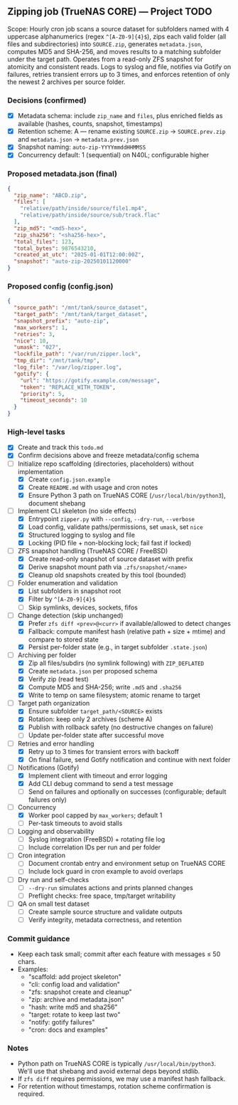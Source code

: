 ## Zipping job (TrueNAS CORE) — Project TODO

Scope: Hourly cron job scans a source dataset for subfolders named with 4 uppercase alphanumerics (regex `^[A-Z0-9]{4}$`), zips each valid folder (all files and subdirectories) into `SOURCE.zip`, generates `metadata.json`, computes MD5 and SHA-256, and moves results to a matching subfolder under the target path. Operates from a read-only ZFS snapshot for atomicity and consistent reads. Logs to syslog and file, notifies via Gotify on failures, retries transient errors up to 3 times, and enforces retention of only the newest 2 archives per source folder.

### Decisions (confirmed)
- [x] Metadata schema: include `zip_name` and `files`, plus enriched fields as available (hashes, counts, snapshot, timestamps)
- [x] Retention scheme: A — rename existing `SOURCE.zip` → `SOURCE.prev.zip` and `metadata.json` → `metadata.prev.json`
- [x] Snapshot naming: `auto-zip-YYYYmmddHHMMSS`
- [x] Concurrency default: 1 (sequential) on N40L; configurable higher

### Proposed metadata.json (final)
```json
{
  "zip_name": "ABCD.zip",
  "files": [
    "relative/path/inside/source/file1.mp4",
    "relative/path/inside/source/sub/track.flac"
  ],
  "zip_md5": "<md5-hex>",
  "zip_sha256": "<sha256-hex>",
  "total_files": 123,
  "total_bytes": 9876543210,
  "created_at_utc": "2025-01-01T12:00:00Z",
  "snapshot": "auto-zip-20250101120000"
}
```

### Proposed config (config.json)
```json
{
  "source_path": "/mnt/tank/source_dataset",
  "target_path": "/mnt/tank/target_dataset",
  "snapshot_prefix": "auto-zip",
  "max_workers": 1,
  "retries": 3,
  "nice": 10,
  "umask": "027",
  "lockfile_path": "/var/run/zipper.lock",
  "tmp_dir": "/mnt/tank/tmp",
  "log_file": "/var/log/zipper.log",
  "gotify": {
    "url": "https://gotify.example.com/message",
    "token": "REPLACE_WITH_TOKEN",
    "priority": 5,
    "timeout_seconds": 10
  }
}
```

### High-level tasks
- [x] Create and track this `todo.md`
- [x] Confirm decisions above and freeze metadata/config schema
- [ ] Initialize repo scaffolding (directories, placeholders) without implementation
  - [x] Create `config.json.example`
  - [x] Create `README.md` with usage and cron notes
  - [x] Ensure Python 3 path on TrueNAS CORE (`/usr/local/bin/python3`), document shebang
- [ ] Implement CLI skeleton (no side effects)
  - [x] Entrypoint `zipper.py` with `--config`, `--dry-run`, `--verbose`
  - [x] Load config, validate paths/permissions, set `umask`, set `nice`
  - [x] Structured logging to syslog and file
  - [x] Locking (PID file + non-blocking lock; fail fast if locked)
- [ ] ZFS snapshot handling (TrueNAS CORE / FreeBSD)
  - [x] Create read-only snapshot of source dataset with prefix
  - [x] Derive snapshot mount path via `.zfs/snapshot/<name>`
  - [x] Cleanup old snapshots created by this tool (bounded)
- [ ] Folder enumeration and validation
  - [x] List subfolders in snapshot root
  - [x] Filter by `^[A-Z0-9]{4}$`
  - [ ] Skip symlinks, devices, sockets, fifos
- [ ] Change detection (skip unchanged)
  - [x] Prefer `zfs diff <prev>@<curr>` if available/allowed to detect changes
  - [x] Fallback: compute manifest hash (relative path + size + mtime) and compare to stored state
  - [x] Persist per-folder state (e.g., in target subfolder `.state.json`)
- [ ] Archiving per folder
  - [x] Zip all files/subdirs (no symlink following) with `ZIP_DEFLATED`
  - [x] Create `metadata.json` per proposed schema
  - [x] Verify zip (read test)
  - [x] Compute MD5 and SHA-256; write `.md5` and `.sha256`
  - [x] Write to temp on same filesystem; atomic rename to target
- [ ] Target path organization
  - [x] Ensure subfolder `target_path/<SOURCE>` exists
  - [x] Rotation: keep only 2 archives (scheme A)
  - [x] Publish with rollback safety (no destructive changes on failure)
  - [ ] Update per-folder state after successful move
- [ ] Retries and error handling
  - [x] Retry up to 3 times for transient errors with backoff
  - [x] On final failure, send Gotify notification and continue with next folder
- [ ] Notifications (Gotify)
  - [x] Implement client with timeout and error logging
  - [x] Add CLI debug command to send a test message
  - [ ] Send on failures and optionally on successes (configurable; default failures only)
- [ ] Concurrency
  - [x] Worker pool capped by `max_workers`; default 1
  - [ ] Per-task timeouts to avoid stalls
- [ ] Logging and observability
  - [ ] Syslog integration (FreeBSD) + rotating file log
  - [ ] Include correlation IDs per run and per folder
- [ ] Cron integration
  - [ ] Document crontab entry and environment setup on TrueNAS CORE
  - [ ] Include lock guard in cron example to avoid overlaps
- [ ] Dry run and self-checks
  - [ ] `--dry-run` simulates actions and prints planned changes
  - [ ] Preflight checks: free space, tmp/target writability
- [ ] QA on small test dataset
  - [ ] Create sample source structure and validate outputs
  - [ ] Verify integrity, metadata correctness, and retention

### Commit guidance
- Keep each task small; commit after each feature with messages ≤ 50 chars.
- Examples:
  - "scaffold: add project skeleton"
  - "cli: config load and validation"
  - "zfs: snapshot create and cleanup"
  - "zip: archive and metadata.json"
  - "hash: write md5 and sha256"
  - "target: rotate to keep last two"
  - "notify: gotify failures"
  - "cron: docs and examples"

### Notes
- Python path on TrueNAS CORE is typically `/usr/local/bin/python3`. We'll use that shebang and avoid external deps beyond stdlib.
- If `zfs diff` requires permissions, we may use a manifest hash fallback.
- For retention without timestamps, rotation scheme confirmation is required.


